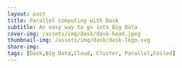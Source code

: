```yaml
---
layout: post
title: Parallel computing with Dask
subtitle: An easy way to go into Big Data
cover-img: /assets/img/dask/dask-head.jpeg
thumbnail-img: /assets/img/dask/dask-logo.svg
share-img:
tags: [Dask,Big Data,Cloud, Cluster, Parallel,Coiled]
---
```


